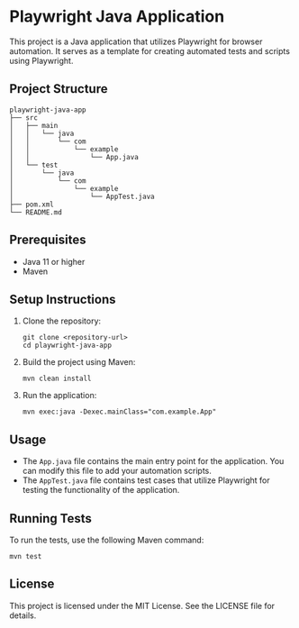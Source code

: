 # Playwright Java Application

This project is a Java application that utilizes Playwright for browser automation. It serves as a template for creating automated tests and scripts using Playwright.

## Project Structure

```
playwright-java-app
├── src
│   ├── main
│   │   └── java
│   │       └── com
│   │           └── example
│   │               └── App.java
│   └── test
│       └── java
│           └── com
│               └── example
│                   └── AppTest.java
├── pom.xml
└── README.md
```

## Prerequisites

- Java 11 or higher
- Maven

## Setup Instructions

1. Clone the repository:
   ```
   git clone <repository-url>
   cd playwright-java-app
   ```

2. Build the project using Maven:
   ```
   mvn clean install
   ```

3. Run the application:
   ```
   mvn exec:java -Dexec.mainClass="com.example.App"
   ```

## Usage

- The `App.java` file contains the main entry point for the application. You can modify this file to add your automation scripts.
- The `AppTest.java` file contains test cases that utilize Playwright for testing the functionality of the application.

## Running Tests

To run the tests, use the following Maven command:
```
mvn test
```

## License

This project is licensed under the MIT License. See the LICENSE file for details.